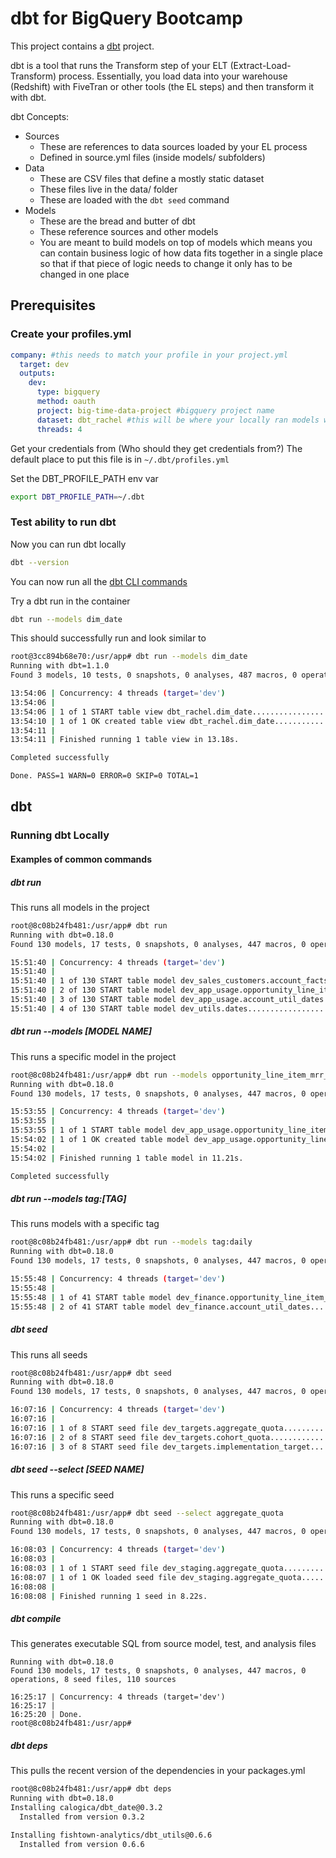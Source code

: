 # dbt for BigQuery Bootcamp

This project contains a [dbt](https://getdbt.com) project.

dbt is a tool that runs the Transform step of your ELT (Extract-Load-Transform) process. Essentially, you load data into your warehouse (Redshift) with FiveTran or other tools (the EL steps)
and then transform it with dbt.

dbt Concepts:
- Sources
    - These are references to data sources loaded by your EL process
    - Defined in source.yml files (inside models/ subfolders)
- Data
    - These are CSV files that define a mostly static dataset
    - These files live in the data/ folder
    - These are loaded with the `dbt seed` command
- Models
    - These are the bread and butter of dbt
    - These reference sources and other models
    - You are meant to build models on top of models which means you can contain business logic of how data fits together in a single place so that if that piece of logic needs to change it only has to be changed in one place

## Prerequisites

### Create your profiles.yml
```yml
company: #this needs to match your profile in your project.yml
  target: dev
  outputs:
    dev:
      type: bigquery
      method: oauth
      project: big-time-data-project #bigquery project name
      dataset: dbt_rachel #this will be where your locally ran models will show up
      threads: 4
```
Get your credentials from (Who should they get credentials from?)
The default place to put this file is in `~/.dbt/profiles.yml`

Set the DBT_PROFILE_PATH env var
```sh
export DBT_PROFILE_PATH=~/.dbt
```

### Test ability to run dbt
Now you can run dbt locally
```sh
dbt --version
```
You can now run all the [dbt CLI commands](https://docs.getdbt.com/reference/dbt-commands)

Try a dbt run in the container
```sh
dbt run --models dim_date
```
This should successfully run and look similar to
```sh
root@3cc894b68e70:/usr/app# dbt run --models dim_date
Running with dbt=1.1.0
Found 3 models, 10 tests, 0 snapshots, 0 analyses, 487 macros, 0 operations, 1 seed file, 2 sources, 0 exposures, 0 metrics

13:54:06 | Concurrency: 4 threads (target='dev')
13:54:06 |
13:54:06 | 1 of 1 START table view dbt_rachel.dim_date............................. [RUN]
13:54:10 | 1 of 1 OK created table view dbt_rachel.dim_date........................ [SELECT in 3.68s]
13:54:11 |
13:54:11 | Finished running 1 table view in 13.18s.

Completed successfully

Done. PASS=1 WARN=0 ERROR=0 SKIP=0 TOTAL=1
```


## dbt
### Running dbt Locally
#### Examples of common commands
##### dbt run
This runs all models in the project
```sh
root@8c08b24fb481:/usr/app# dbt run
Running with dbt=0.18.0
Found 130 models, 17 tests, 0 snapshots, 0 analyses, 447 macros, 0 operations, 8 seed files, 110 sources

15:51:40 | Concurrency: 4 threads (target='dev')
15:51:40 | 
15:51:40 | 1 of 130 START table model dev_sales_customers.account_facts_start_date [RUN]
15:51:40 | 2 of 130 START table model dev_app_usage.opportunity_line_item_mrr_by_date.......... [RUN]
15:51:40 | 3 of 130 START table model dev_app_usage.account_util_dates.............. [RUN]
15:51:40 | 4 of 130 START table model dev_utils.dates........................... [RUN]
```
##### dbt run --models [MODEL NAME]
This runs a specific model in the project
```sh
root@8c08b24fb481:/usr/app# dbt run --models opportunity_line_item_mrr_by_date
Running with dbt=0.18.0
Found 130 models, 17 tests, 0 snapshots, 0 analyses, 447 macros, 0 operations, 8 seed files, 110 sources

15:53:55 | Concurrency: 4 threads (target='dev')
15:53:55 | 
15:53:55 | 1 of 1 START table model dev_app_usage.opportunity_line_item_mrr_by_date............ [RUN]
15:54:02 | 1 of 1 OK created table model dev_app_usage.opportunity_line_item_mrr_by_date....... [SELECT in 7.01s]
15:54:02 | 
15:54:02 | Finished running 1 table model in 11.21s.

Completed successfully
```
##### dbt run --models tag:[TAG]
This runs models with a specific tag
```sh
root@8c08b24fb481:/usr/app# dbt run --models tag:daily
Running with dbt=0.18.0
Found 130 models, 17 tests, 0 snapshots, 0 analyses, 447 macros, 0 operations, 8 seed files, 110 sources

15:55:48 | Concurrency: 4 threads (target='dev')
15:55:48 | 
15:55:48 | 1 of 41 START table model dev_finance.opportunity_line_item_mrr_by_date [RUN]
15:55:48 | 2 of 41 START table model dev_finance.account_util_dates............. [RUN]
```
##### dbt seed
This runs all seeds
```sh
root@8c08b24fb481:/usr/app# dbt seed
Running with dbt=0.18.0
Found 130 models, 17 tests, 0 snapshots, 0 analyses, 447 macros, 0 operations, 8 seed files, 110 sources

16:07:16 | Concurrency: 4 threads (target='dev')
16:07:16 | 
16:07:16 | 1 of 8 START seed file dev_targets.aggregate_quota................... [RUN]
16:07:16 | 2 of 8 START seed file dev_targets.cohort_quota...................... [RUN]
16:07:16 | 3 of 8 START seed file dev_targets.implementation_target............. [RUN]
```
##### dbt seed --select [SEED NAME]
This runs a specific seed
```sh
root@8c08b24fb481:/usr/app# dbt seed --select aggregate_quota
Running with dbt=0.18.0
Found 130 models, 17 tests, 0 snapshots, 0 analyses, 447 macros, 0 operations, 8 seed files, 110 sources

16:08:03 | Concurrency: 4 threads (target='dev')
16:08:03 | 
16:08:03 | 1 of 1 START seed file dev_staging.aggregate_quota............... [RUN]
16:08:07 | 1 of 1 OK loaded seed file dev_staging.aggregate_quota........... [INSERT 997 in 4.50s]
16:08:08 | 
16:08:08 | Finished running 1 seed in 8.22s.
```
##### dbt compile
This generates executable SQL from source model, test, and analysis files
```sroot@8c08b24fb481:/usr/app# dbt compile
Running with dbt=0.18.0
Found 130 models, 17 tests, 0 snapshots, 0 analyses, 447 macros, 0 operations, 8 seed files, 110 sources

16:25:17 | Concurrency: 4 threads (target='dev')
16:25:17 | 
16:25:20 | Done.
root@8c08b24fb481:/usr/app#
```
##### dbt deps
This pulls the recent version of the dependencies in your packages.yml
```sh
root@8c08b24fb481:/usr/app# dbt deps
Running with dbt=0.18.0
Installing calogica/dbt_date@0.3.2
  Installed from version 0.3.2

Installing fishtown-analytics/dbt_utils@0.6.6
  Installed from version 0.6.6
```
